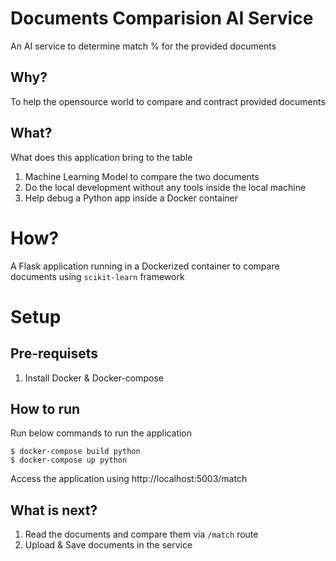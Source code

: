 # Documents Comparision AI Service
An AI service to determine match % for the provided documents

## Why?
To help the opensource world to compare and contract provided documents

## What?
What does this application bring to the table

1. Machine Learning Model to compare the two documents
2. Do the local development without any tools inside the local machine
3. Help debug a Python app inside a Docker container


# How?
A Flask application running in a Dockerized container to compare documents using `scikit-learn` framework

# Setup

## Pre-requisets
1. Install Docker & Docker-compose

## How to run
Run below commands to run the application

```
$ docker-compose build python
$ docker-compose up python
```

Access the application using http://localhost:5003/match


## What is next? 
1. Read the documents and compare them via `/match` route
2. Upload & Save documents in the service
